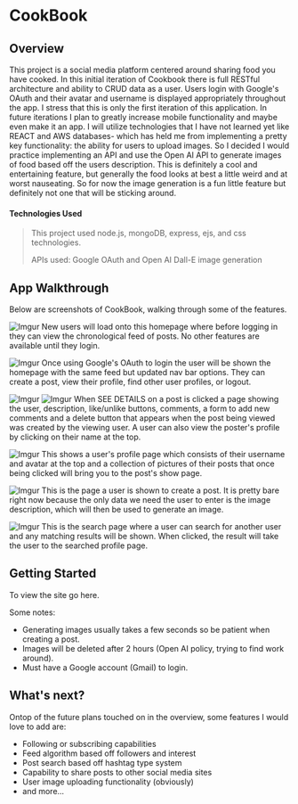 # CookBook

## Overview
This project is a social media platform centered around sharing food you have cooked. In this initial iteration of Cookbook there is full RESTful architecture and ability to CRUD data as a user. Users login with Google's OAuth and their avatar and username is displayed appropriately throughout the app. I stress that this is only the first iteration of this application. In future iterations I plan to greatly increase mobile functionality and maybe even make it an app. I will utilize technologies that I have not learned yet like REACT and AWS databases- which has held me from implementing a pretty key functionality: the ability for users to upload images. So I decided I would practice implementing an API and use the Open AI API to generate images of food based off the users description. This is definitely a cool and entertaining feature, but generally the food looks at best a little weird and at worst nauseating. So for now the image generation is a fun little feature but definitely not one that will be sticking around. 


#### Technologies Used
> This project used node.js, mongoDB, express, ejs, and css technologies.
>
> APIs used: Google OAuth and Open AI Dall-E image generation


## App Walkthrough
Below are screenshots of CookBook, walking through some of the features. 


![Imgur](https://i.imgur.com/BjVkOfS.png)
New users will load onto this homepage where before logging in they can view the chronological feed of posts. No other features are available until they login. 

![Imgur](https://i.imgur.com/Vpa2pg2.png)
Once using Google's OAuth to login the user will be shown the homepage with the same feed but updated nav bar options. They can create a post, view their profile, find other user profiles, or logout. 

![Imgur](https://i.imgur.com/UbmWE2t.png)
![Imgur](https://i.imgur.com/Q5YBdHG.png)
When SEE DETAILS on a post is clicked a page showing the user, description, like/unlike buttons, comments, a form to add new comments and a delete button that appears when the post being viewed was created by the viewing user. A user can also view the poster's profile by clicking on their name at the top. 

![Imgur](https://i.imgur.com/foy82k8.png)
This shows a user's profile page which consists of their username and avatar at the top and a collection of pictures of their posts that once being clicked will bring you to the post's show page. 

![Imgur](https://i.imgur.com/Rairq9N.png)
This is the page a user is shown to create a post. It is pretty bare right now because the only data we need the user to enter is the image description, which will then be used to generate an image. 

![Imgur](https://i.imgur.com/IYNdpky.png)
This is the search page where a user can search for another user and any matching results will be shown. When clicked, the result will take the user to the searched profile page. 


## Getting Started
To view the site go here. 

Some notes:
- Generating images usually takes a few seconds so be patient when creating a post. 
- Images will be deleted after 2 hours (Open AI policy, trying to find work around).
- Must have a Google account (Gmail) to login.


## What's next?
Ontop of the future plans touched on in the overview, some features I would love to add are:
- Following or subscribing capabilities
- Feed algorithm based off followers and interest
- Post search based off hashtag type system
- Capability to share posts to other social media sites
- User image uploading functionality (obviously)
- and more...



